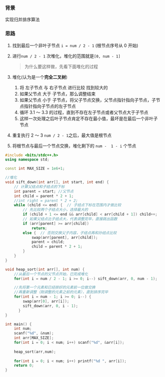 ### 背景

实现归并排序算法

### 思路

1. 找到最后一个非叶子节点 `i = num / 2 - 1` (根节点序号从 0 开始)

2. 进行`num / 2 - 1` 次堆化，堆化的范围就是`[0, num - 1]`

   > 为什么要这样做，先看下面堆化的过程

3. 堆化(认为是一个**完全二叉树**)

   1. 将 左子节点 与 右子节点 进行比较 找到较大的
   2. 如果父节点 大于 子节点，那么调整结束
   3. 如果父节点 小于 子节点，将父子节点交换，父节点指针指向子节点，子节点指针指向子节点的左子节点
   4. 循环 3.1 ～ 3.3 的过程，直到不存在左子节点或者父节点大于子节点
   5. 这样一次处理之后叶子节点肯定不存在最小值，最坏是在最后一个非叶子节点

4. 重复执行 2 ～ 3 `num / 2 - 1`之后，最大值是根节点

5. 将根节点与最后一个节点交换，堆化剩下的 `num -  1 - i` 个节点

```C++
#include <bits/stdc++.h>
using namespace std;

const int MAX_SIZE = 1e6+1;

//堆化
void sift_down(int arr[], int start, int end) {
    // 计算父结点和子结点的下标
    int parent = start; //父节点
    int child = parent * 2 + 1;
    //int right = parent * 2 + 2;
    while (child <= end) {  // 子结点下标在范围内才做比较
        // 先比较两个子结点大小，选择最大的
        if (child + 1 <= end && arr[child] < arr[child + 1]) child++;
        // 如果父结点比子结点大，代表调整完毕，直接跳出函数
        if (arr[parent] >= arr[child])
            return;
        else {  // 否则交换父子内容，子结点再和孙结点比较
            swap(arr[parent], arr[child]);
            parent = child;
            child = parent * 2 + 1;
        }
    }
}

void heap_sort(int arr[], int num) {
    //从最后一个节点的父节点开始，已完成堆化
    for(int i = num / 2 - 1; i >= 0; i--) sift_down(arr, 0, num - 1);

    //先将第一个元素和已经排好的元素前一位做交换
    //再重新调整（刚调整的元素之前的元素），直到排序完毕
    for(int i = num - 1; i >= 0; i--) {
        swap(arr[0], arr[i]);
        sift_down(arr, 0, i - 1);
	  }
}

int main() {
    int num;
    scanf("%d", &num);
    int arr[MAX_SIZE];
    for(int i = 0; i < num; i++) scanf("%d", &arr[i]);
 
    heap_sort(arr,num);
    
    for(int i = 0; i < num; i++) printf("%d ", arr[i]); 
    return 0;
}
```

